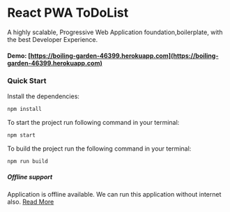 
# React PWA ToDoList
A highly scalable, Progressive Web Application foundation,boilerplate, with the best Developer Experience.

#### Demo: [https://boiling-garden-46399.herokuapp.com](https://boiling-garden-46399.herokuapp.com)

### Quick Start


Install the dependencies:
```bash
npm install
```

To start the project run following command in your terminal:
```bash
npm start
```

To build the project run the following command in your terminal:
```bash
npm run build
```


##### Offline support
Application is offline available. We can run this application without internet also.
[Read More](https://www.reactpwa.com/docs/en/feature-access-offline.html)  
